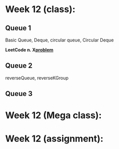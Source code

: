 # Week 12 (class):

## Queue 1

Basic Queue, Deque, circular queue, Circular Deque

**LeetCode n. X[problem](link)**

## Queue 2

reverseQueue, reverseKGroup

## Queue 3

# Week 12 (Mega class):

# Week 12 (assignment):
